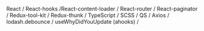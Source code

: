 React / React-hooks /React-content-loader / React-router / React-paginator / Redux-tool-kit / Redux-thunk / TypeScript / SCSS / QS / Axios / lodash.debounce / useWhyDidYouUpdate (ahooks) /
